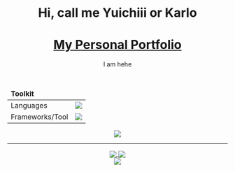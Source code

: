 <div align="center">
    <h1>Hi, call me Yuichiii or Karlo</h1>
    <h1><a href="https://yukarlo15.github.io/">My Personal Portfolio</a></h1>
    <p>I am hehe</p>
    <br/>
    <table>
        <thead><td colspan="2"><b>Toolkit</b></td></thead>
        <tbody>
            <tr>
                <td>Languages</td>
                <td><!-- SKILLICONS --><img src="https://skillicons.dev/icons?i=py,cs,html,js,ts,cpp" /><!-- /SKILLICONS --></td>
            </tr>
            <tr>
                <td>Frameworks/Tool</td>
                <td><img src="https://skillicons.dev/icons?i=git,github,vscode,figma"/></td>
            </tr>
        </tbody>
    </table>
    <img src="https://komarev.com/ghpvc/?username=YuKARLO15&color=blueviolet&style=for-the-badge"/>
</div>

<hr/>

<div align="center">
    <a href="https://github.com/YuKARLO15?tab=repositories">
        <img src="https://github-readme-stats.vercel.app/api/top-langs?username=YuKARLO15&theme=transparent&hide_border=true&locale=en" align="center"/>
    </a>
    <a href="https://github.com/YuKARLO15">
        <img src="https://github-readme-stats.vercel.app/api?username=YuKARLO15&count_private=true&show_icons=true&theme=transparent&hide_border=true&locale=en" align="center"/><br/>
        <img src="https://github-profile-summary-cards.vercel.app/api/cards/profile-details?username=YuKARLO15&theme=transparent" align="center"/>
    </a>
</div>